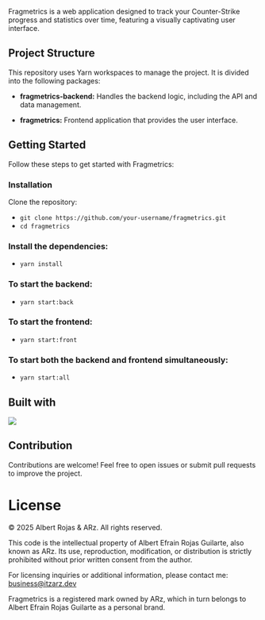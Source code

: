 Fragmetrics is a web application designed to track your Counter-Strike progress and statistics over time, featuring a visually captivating user interface.

## Project Structure

This repository uses Yarn workspaces to manage the project. It is divided into the following packages:

  - **fragmetrics-backend:** Handles the backend logic, including the API and data management.

  - **fragmetrics:** Frontend application that provides the user interface.

## Getting Started

Follow these steps to get started with Fragmetrics:

### Installation

Clone the repository:
  - ```git clone https://github.com/your-username/fragmetrics.git```
  - ```cd fragmetrics```

### Install the dependencies:

  - ```yarn install```

### To start the backend:

  - ```yarn start:back```

### To start the frontend:

  - ```yarn start:front```

### To start both the backend and frontend simultaneously:

  - ```yarn start:all```

## Built with

<img src="https://skillicons.dev/icons?i=react,nodejs,express&theme=dark"/>

## Contribution

Contributions are welcome! Feel free to open issues or submit pull requests to improve the project.

# License

© 2025 Albert Rojas & ARz.
All rights reserved.

This code is the intellectual property of Albert Efrain Rojas Guilarte, also known as ARz.
Its use, reproduction, modification, or distribution is strictly prohibited without prior written consent from the author.

For licensing inquiries or additional information, please contact me: business@itzarz.dev

Fragmetrics is a registered mark owned by ARz, which in turn belongs to Albert Efrain Rojas Guilarte as a personal brand.
